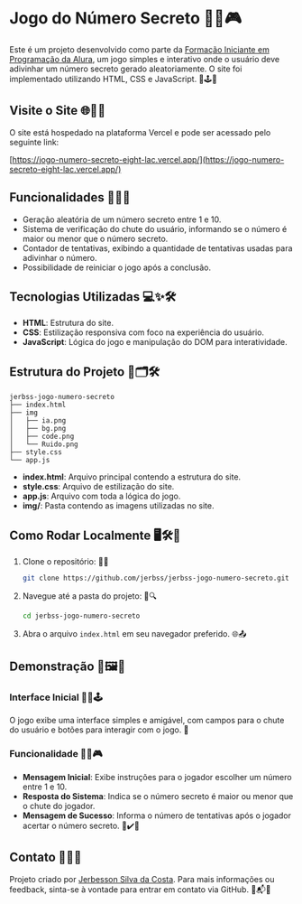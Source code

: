 # Jogo do Número Secreto 🎯✨🎮

Este é um projeto desenvolvido como parte da [Formação Iniciante em Programação da Alura](https://www.alura.com.br/), um jogo simples e interativo onde o usuário deve adivinhar um número secreto gerado aleatoriamente. O site foi implementado utilizando HTML, CSS e JavaScript. 🎉🕹️🔢

## Visite o Site 🌐📲🚀

O site está hospedado na plataforma Vercel e pode ser acessado pelo seguinte link:

[https://jogo-numero-secreto-eight-lac.vercel.app/](https://jogo-numero-secreto-eight-lac.vercel.app/)

## Funcionalidades 🎈🧩🎯

- Geração aleatória de um número secreto entre 1 e 10.
- Sistema de verificação do chute do usuário, informando se o número é maior ou menor que o número secreto.
- Contador de tentativas, exibindo a quantidade de tentativas usadas para adivinhar o número.
- Possibilidade de reiniciar o jogo após a conclusão.

## Tecnologias Utilizadas 💻✨🛠️

- **HTML**: Estrutura do site.
- **CSS**: Estilização responsiva com foco na experiência do usuário.
- **JavaScript**: Lógica do jogo e manipulação do DOM para interatividade.

## Estrutura do Projeto 📂🗂️🛠️

```
jerbss-jogo-numero-secreto
├── index.html
├── img
│   ├── ia.png
│   ├── bg.png
│   ├── code.png
│   └── Ruido.png
├── style.css
└── app.js
```

- **index.html**: Arquivo principal contendo a estrutura do site.
- **style.css**: Arquivo de estilização do site.
- **app.js**: Arquivo com toda a lógica do jogo.
- **img/**: Pasta contendo as imagens utilizadas no site.

## Como Rodar Localmente 🖥️🛠️📖

1. Clone o repositório: 🚀🔧

   ```bash
   git clone https://github.com/jerbss/jerbss-jogo-numero-secreto.git
   ```

2. Navegue até a pasta do projeto: 📂🔍

   ```bash
   cd jerbss-jogo-numero-secreto
   ```

3. Abra o arquivo `index.html` em seu navegador preferido. 🌐📤

## Demonstração 🎥🖼️🎲

### Interface Inicial 🌅🎨🕹️

O jogo exibe uma interface simples e amigável, com campos para o chute do usuário e botões para interagir com o jogo. 🎯

### Funcionalidade 🧠🔢🎮

- **Mensagem Inicial**: Exibe instruções para o jogador escolher um número entre 1 e 10.
- **Resposta do Sistema**: Indica se o número secreto é maior ou menor que o chute do jogador.
- **Mensagem de Sucesso**: Informa o número de tentativas após o jogador acertar o número secreto. 🎉✔️💬

## Contato 📧📞💡

Projeto criado por [Jerbesson Silva da Costa](https://github.com/jerbss). Para mais informações ou feedback, sinta-se à vontade para entrar em contato via GitHub. 🤝📬😊
